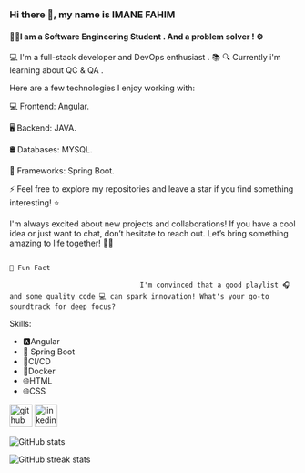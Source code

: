 ### Hi there 👋, my name is IMANE FAHIM
#### 👩‍💻I am a Software Engineering Student . And a problem solver ! ⚙️
💻 I'm a full-stack developer and DevOps enthusiast .
📚 🔍 Currently i'm learning about QC & QA .

Here are a few technologies I enjoy working with:

💻 Frontend: Angular.

🖥️ Backend: JAVA.

🛢️ Databases: MYSQL.

🚀 Frameworks: Spring Boot.

⚡️ Feel free to explore my repositories and leave a star if you find something interesting! ⭐️

I'm always excited about new projects and collaborations! If you have a cool idea or just want to chat, don’t hesitate to reach out. Let’s bring something amazing to life together! 🚀🤝

                                                                                                🌟 Fun Fact

                                    I'm convinced that a good playlist 🎧 and some quality code 💻 can spark innovation! What's your go-to soundtrack for deep focus?


Skills: 
- 🅰️Angular
- 🌱 Spring Boot 
- 🚀CI/CD 
- 🐳Docker
- 🌐HTML
- 🌐CSS




[<img src='https://cdn.jsdelivr.net/npm/simple-icons@3.0.1/icons/github.svg' alt='github' height='40'>](https://github.com/FAHIMIMANE)  [<img src='https://cdn.jsdelivr.net/npm/simple-icons@3.0.1/icons/linkedin.svg' alt='linkedin' height='40'>](https://www.linkedin.com/in/https://www.linkedin.com/in/imane-fahim-5a7b171a6//)  

![GitHub stats](https://github-readme-stats.vercel.app/api?username=FAHIMIMANE&show_icons=true)  

![GitHub streak stats](https://streak-stats.demolab.com/?user=FAHIMIMANE)  


